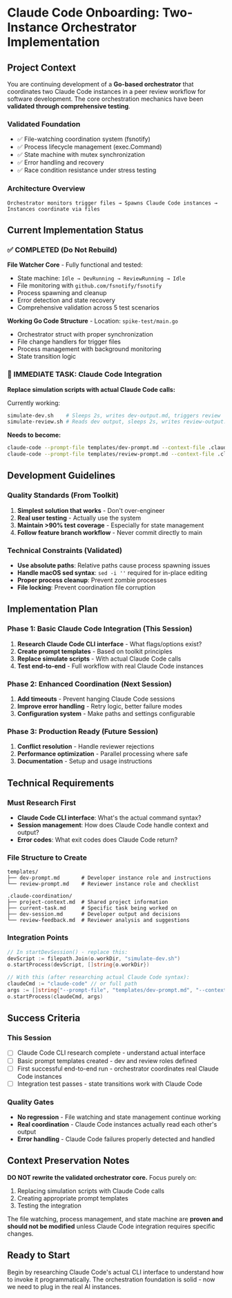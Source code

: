# Claude Code Onboarding: Two-Instance Orchestrator Implementation

## Project Context

You are continuing development of a **Go-based orchestrator** that coordinates two Claude Code instances in a peer review workflow for software development. The core orchestration mechanics have been **validated through comprehensive testing**.

### Validated Foundation

- ✅ File-watching coordination system (fsnotify)
- ✅ Process lifecycle management (exec.Command)
- ✅ State machine with mutex synchronization
- ✅ Error handling and recovery
- ✅ Race condition resistance under stress testing

### Architecture Overview

```
Orchestrator monitors trigger files → Spawns Claude Code instances → Instances coordinate via files
```

## Current Implementation Status

### ✅ COMPLETED (Do Not Rebuild)

**File Watcher Core** - Fully functional and tested:

- State machine: `Idle → DevRunning → ReviewRunning → Idle`
- File monitoring with `github.com/fsnotify/fsnotify`
- Process spawning and cleanup
- Error detection and state recovery
- Comprehensive validation across 5 test scenarios

**Working Go Code Structure** - Location: `spike-test/main.go`

- Orchestrator struct with proper synchronization
- File change handlers for trigger files
- Process management with background monitoring
- State transition logic

### 🎯 IMMEDIATE TASK: Claude Code Integration

**Replace simulation scripts with actual Claude Code calls:**

Currently working:

```bash
simulate-dev.sh    # Sleeps 2s, writes dev-output.md, triggers review
simulate-review.sh # Reads dev output, sleeps 2s, writes review-output.md
```

**Needs to become:**

```bash
claude-code --prompt-file templates/dev-prompt.md --context-file .claude-coordination/current-task.md
claude-code --prompt-file templates/review-prompt.md --context-file .claude-coordination/dev-session.md
```

## Development Guidelines

### Quality Standards (From Toolkit)

1. **Simplest solution that works** - Don't over-engineer
2. **Real user testing** - Actually use the system
3. **Maintain >90% test coverage** - Especially for state management
4. **Follow feature branch workflow** - Never commit directly to main

### Technical Constraints (Validated)

- **Use absolute paths**: Relative paths cause process spawning issues
- **Handle macOS sed syntax**: `sed -i ''` required for in-place editing
- **Proper process cleanup**: Prevent zombie processes
- **File locking**: Prevent coordination file corruption

## Implementation Plan

### Phase 1: Basic Claude Code Integration (This Session)

1. **Research Claude Code CLI interface** - What flags/options exist?
2. **Create prompt templates** - Based on toolkit principles
3. **Replace simulate scripts** - With actual Claude Code calls
4. **Test end-to-end** - Full workflow with real Claude Code instances

### Phase 2: Enhanced Coordination (Next Session)

1. **Add timeouts** - Prevent hanging Claude Code sessions
2. **Improve error handling** - Retry logic, better failure modes
3. **Configuration system** - Make paths and settings configurable

### Phase 3: Production Ready (Future Session)

1. **Conflict resolution** - Handle reviewer rejections
2. **Performance optimization** - Parallel processing where safe
3. **Documentation** - Setup and usage instructions

## Technical Requirements

### Must Research First

- **Claude Code CLI interface**: What's the actual command syntax?
- **Session management**: How does Claude Code handle context and output?
- **Error codes**: What exit codes does Claude Code return?

### File Structure to Create

```
templates/
├── dev-prompt.md       # Developer instance role and instructions
└── review-prompt.md    # Reviewer instance role and checklist

.claude-coordination/
├── project-context.md  # Shared project information
├── current-task.md     # Specific task being worked on
├── dev-session.md      # Developer output and decisions
└── review-feedback.md  # Reviewer analysis and suggestions
```

### Integration Points

```go
// In startDevSession() - replace this:
devScript := filepath.Join(o.workDir, "simulate-dev.sh")
o.startProcess(devScript, []string{o.workDir})

// With this (after researching actual Claude Code syntax):
claudeCmd := "claude-code" // or full path
args := []string{"--prompt-file", "templates/dev-prompt.md", "--context-file", ".claude-coordination/current-task.md"}
o.startProcess(claudeCmd, args)
```

## Success Criteria

### This Session

- [ ] Claude Code CLI research complete - understand actual interface
- [ ] Basic prompt templates created - dev and review roles defined
- [ ] First successful end-to-end run - orchestrator coordinates real Claude Code instances
- [ ] Integration test passes - state transitions work with Claude Code

### Quality Gates

- **No regression** - File watching and state management continue working
- **Real coordination** - Claude Code instances actually read each other's output
- **Error handling** - Claude Code failures properly detected and handled

## Context Preservation Notes

**DO NOT rewrite the validated orchestrator core.** Focus purely on:

1. Replacing simulation scripts with Claude Code calls
2. Creating appropriate prompt templates
3. Testing the integration

The file watching, process management, and state machine are **proven and should not be modified** unless Claude Code integration requires specific changes.

## Ready to Start

Begin by researching Claude Code's actual CLI interface to understand how to invoke it programmatically. The orchestration foundation is solid - now we need to plug in the real AI instances.
